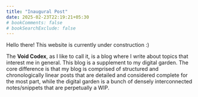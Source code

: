 ```yaml
---
title: "Inaugural Post"
date: 2025-02-23T22:19:21+05:30
# bookComments: false
# bookSearchExclude: false
---
```


Hello there! This website is currently under construction :)

The **Void Codex**, as I like to call it, is a blog where I write about topics that interest me in general.
This blog is a supplement to my digital garden. The core difference is that my blog is comprised of structured and
chronologically linear posts that are detailed and considered complete for the most part, while the digital garden 
is a bunch of densely interconnected notes/snippets that are perpetually a WIP.
